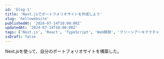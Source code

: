 ```yaml
---
id: 'blog-1'
title: 'Next.jsでポートフォリオサイトを作成しよう'
slug: 'hellowebsite'
publishedAt: '2024-07-14T10:00:00Z'
updatedAt: '2024-07-14T10:00:00Z'
tags: ['Next.js', 'React', 'TypeScript', 'Web開発', 'クリーンアーキテクチャ']
isDraft: false
---
```


Next.jsを使って、自分のポートフォリオサイトを構築した。